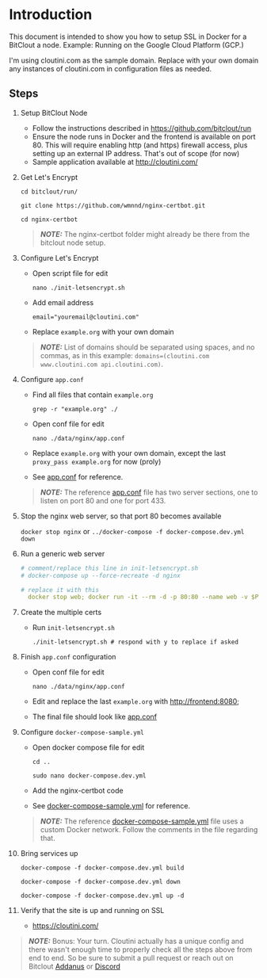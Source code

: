 
# Introduction

This document is intended to show you how to setup SSL in Docker for a BitClout a node. Example: Running on the Google Cloud Platform (GCP.)

I'm using cloutini.com as the sample domain. Replace with your own domain any instances of cloutini.com in configuration files as needed.

## Steps

1. Setup BitClout Node

    - Follow the instructions described in <https://github.com/bitclout/run>
    - Ensure the node runs in Docker and the frontend is available on port 80. This will require enabling http (and https) firewall access, plus setting up an external IP address. That's out of scope (for now)
    - Sample application available at <http://cloutini.com/>

2. Get Let's Encrypt

      `cd bitclout/run/`

      `git clone https://github.com/wmnnd/nginx-certbot.git`

      `cd nginx-certbot`

    > **_NOTE:_**  The nginx-certbot folder might already be there from the bitclout node setup.

3. Configure Let's Encrypt

    - Open script file for edit

      `nano ./init-letsencrypt.sh`

    - Add email address

      `email="youremail@cloutini.com"`

    - Replace `example.org` with your own domain

    > **_NOTE:_** List of domains should be separated using spaces, and no commas, as in this example: `domains=(cloutini.com www.cloutini.com api.cloutini.com)`.

4. Configure `app.conf`

    - Find all files that contain `example.org`
  
      `grep -r "example.org" ./`

    - Open conf file for edit

      `nano ./data/nginx/app.conf`

    - Replace `example.org` with your own domain, except the last `proxy_pass example.org` for now (proly)

    - See [app.conf](app.conf) for reference.

    > **_NOTE:_** The reference [app.conf](app.conf) file has two server sections, one to listen on port 80 and one for port 433.

5. Stop the nginx web server, so that port 80 becomes available
  
    `docker stop nginx` or `../docker-compose -f docker-compose.dev.yml down`

6. Run a generic web server

    ```yaml
    # comment/replace this line in init-letsencrypt.sh    
    # docker-compose up --force-recreate -d nginx    
    
    # replace it with this    
      docker stop web; docker run -it --rm -d -p 80:80 --name web -v $PWD/data/certbot/www/:/usr/share/nginx/html nginx;
    ```

7. Create the multiple certs

    - Run `init-letsencrypt.sh`

      `./init-letsencrypt.sh # respond with y to replace if asked`

8. Finish `app.conf` configuration
  
    - Open conf file for edit

      `nano ./data/nginx/app.conf`

    - Edit and replace the last `example.org` with <http://frontend:8080>;

    - The final file should look like [app.conf](app.conf)

9. Configure `docker-compose-sample.yml`

    - Open docker compose file for edit

      `cd ..`

      `sudo nano docker-compose.dev.yml`

    - Add the nginx-certbot code

    - See [docker-compose-sample.yml](docker-compose-sample.yml) for reference.

    > **_NOTE:_** The reference [docker-compose-sample.yml](docker-compose-sample.yml) file uses a custom Docker network. Follow the comments in the file regarding that.

10. Bring services up

      `docker-compose -f docker-compose.dev.yml build`

      `docker-compose -f docker-compose.dev.yml down`

      `docker-compose -f docker-compose.dev.yml up -d`

11. Verify that the site is up and running on SSL

    - <https://cloutini.com/>

> **_NOTE:_** Bonus: Your turn. Cloutini actually has a unique config and there wasn't enough time to properly check all the steps above from end to end. So be sure to submit a pull request or reach out on Bitclout [Addanus](https://bitclout.com/u/Addanus) or [Discord](https://discord.com/invite/bitclout)

